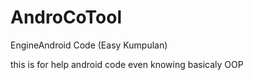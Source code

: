 # AndroCoTool
EngineAndroid Code (Easy Kumpulan)

this is for help android code even knowing basicaly OOP
